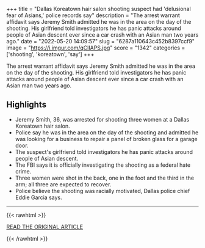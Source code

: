 +++
title = "Dallas Koreatown hair salon shooting suspect had 'delusional fear of Asians,' police records say"
description = "The arrest warrant affidavit says Jeremy Smith admitted he was in the area on the day of the shooting. His girlfriend told investigators he has panic attacks around people of Asian descent ever since a car crash with an Asian man two years ago."
date = "2022-05-20 14:09:57"
slug = "6287a110643c452b8397ccf9"
image = "https://i.imgur.com/qClIAPS.jpg"
score = "1342"
categories = ['shooting', 'koreatown', 'say']
+++

The arrest warrant affidavit says Jeremy Smith admitted he was in the area on the day of the shooting. His girlfriend told investigators he has panic attacks around people of Asian descent ever since a car crash with an Asian man two years ago.

## Highlights

- Jeremy Smith, 36, was arrested for shooting three women at a Dallas Koreatown hair salon.
- Police say he was in the area on the day of the shooting and admitted he was looking for a business to repair a panel of broken glass for a garage door.
- The suspect's girlfriend told investigators he has panic attacks around people of Asian descent.
- The FBI says it is officially investigating the shooting as a federal hate crime.
- Three women were shot in the back, one in the foot and the third in the arm; all three are expected to recover.
- Police believe the shooting was racially motivated, Dallas police chief Eddie Garcia says.

---

{{< rawhtml >}}
  <p class="article-category">
    <a target="_blank" href="https://www.fox4news.com/news/dallas-koreatown-shooting-suspect-arrested-police-say">READ THE ORIGINAL ARTICLE</a>
  </p>
{{< /rawhtml >}}
